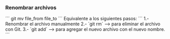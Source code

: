 ### Renombrar archivos

´´´
    git mv file_from file_to
´´´ 
Equivalente a los siguientes pasos:
´´´ 
1.- Renombrar el archivo manualmente
2.- ´git rm´ --> para eliminar el archivo con Git.
3.- ´git add´ --> para agregar el nuevo archivo con el nuevo nombre.
´´´ 
